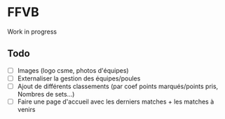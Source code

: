 FFVB
========

Work in progress

Todo
------
 - [ ] Images (logo csme, photos d'équipes)
 - [ ] Externaliser la gestion des équipes/poules
 - [ ] Ajout de différents classements (par coef points marqués/points pris, Nombres de sets...)
 - [ ] Faire une page d'accueil avec les derniers matches + les matches à venirs
